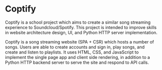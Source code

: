 # Coptify
Coptify is a school project which aims to create a similar song streaming experience to Soundcloud/Spotify.
This project is intended to improve skills in website architecture design, UI, and Python HTTP server implementation.  
  
Coptify is a song streaming website (SPA + CSR) which hosts a number of songs. Users are able to create accounts and sign in,
play songs, and create and listen to playlists. It uses HTML, CSS, and JavaScript to implement the single page app
and client side rendering, in addition to a Python HTTP backend server to serve the site and respond to API calls.